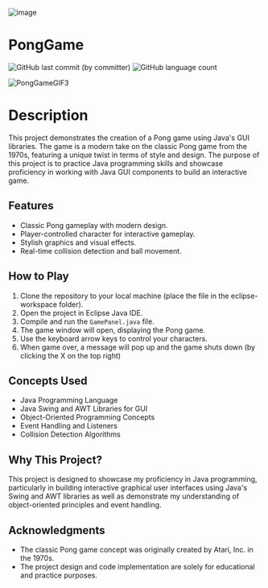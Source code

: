 ![image](https://github.com/YashvirSingh123/PongGame2/assets/138590587/da83e8db-c917-47a7-96aa-9e3c2b6c78f8)
# PongGame

![GitHub last commit (by committer)](https://img.shields.io/github/last-commit/YashvirSingh123/PongGame2)
![GitHub language count](https://img.shields.io/github/languages/count/YashvirSingh123/PongGame2)

![PongGameGIF3](https://github.com/YashvirSingh123/PongGame2/assets/138590587/c49155ba-9f2b-45ee-a9a1-c105a59223b0)

# Description
This project demonstrates the creation of a Pong game using Java's GUI libraries. The game is a modern take on the classic Pong game from the 1970s, featuring a unique twist in terms of style and design. The purpose of this project is to practice Java programming skills and showcase proficiency in working with Java GUI components to build an interactive game.



## Features

- Classic Pong gameplay with modern design.
- Player-controlled character for interactive gameplay.
- Stylish graphics and visual effects.
- Real-time collision detection and ball movement.

## How to Play

1. Clone the repository to your local machine (place the file in the eclipse-workspace folder).
2. Open the project in Eclipse Java IDE.
3. Compile and run the `GamePanel.java` file.
4. The game window will open, displaying the Pong game.
5. Use the keyboard arrow keys to control your characters.
6. When game over, a message will pop up and the game shuts down (by clicking the X on the top right)

## Concepts Used

- Java Programming Language
- Java Swing and AWT Libraries for GUI
- Object-Oriented Programming Concepts
- Event Handling and Listeners
- Collision Detection Algorithms

## Why This Project?

This project is designed to showcase my proficiency in Java programming, particularly in building interactive graphical user interfaces using Java's Swing and AWT libraries as well as demonstrate my understanding of object-oriented principles and event handling.

  
## Acknowledgments

- The classic Pong game concept was originally created by Atari, Inc. in the 1970s.
- The project design and code implementation are solely for educational and practice purposes.




